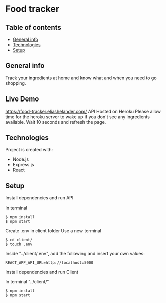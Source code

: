 # Food tracker

## Table of contents
* [General info](#general-info)
* [Technologies](#technologies)
* [Setup](#setup)

## General info
Track your ingredients at home and know what and when you need to go shopping.

## Live Demo
https://food-tracker.eliashelander.com/
API Hosted on Heroku
Please allow time for the heroku server to wake up if you don't see any ingredients available. Wait 10 seconds and refresh the page.
	
## Technologies
Project is created with:
* Node.js
* Express.js
* React
	
## Setup

Install dependencies and run API

In terminal
```
$ npm install
$ npm start
```

Create .env in client folder
Use a new terminal
```
$ cd client/
$ touch .env
```
Inside "../client/.env", add the following and insert your own values:
```
REACT_APP_API_URL=http://localhost:5000
```

Install dependencies and run Client

In terminal "../client/"
```
$ npm install
$ npm start
```
